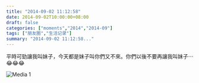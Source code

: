 ```yaml
---
title: "2014-09-02 11:12:58"
date: 2014-09-02T10:00:00+08:00
draft: false
categories: ["moments","2014","2014-09"]
tags: ["朋友圈","生活记录"]
summary: "2014-09-02 11:12:58..."
---
```


平時可勁讓我叫妹子，今天都是妹子叫你們又不來。你們以後不要再讓我叫妹子⋯😂😂😂

![Media 1](/Moments/photos/2014-09-02/201409021112580.jpg)

